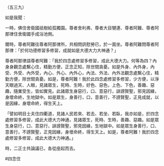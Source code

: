 （五三九）

如是我聞：

一時，佛住舍衛國祇樹給孤獨園。尊者舍利弗、尊者大目犍連、尊者阿難、尊者阿那律住舍衛國手成浴池側。

爾時，尊者阿難往尊者阿那律所，共相問訊慰勞已，於一面坐。尊者阿難問尊者阿那律：「於何功德修習多修習，成就如是大德大力大神通？」

尊者阿那律語尊者阿難：「我於四念處修習多修習，成此大德大力。何等為四？內身身觀念處繫心住，精勤方便，正念正知，除世間貪憂。如是外身、內外身，內受、外受、內外受，內心、外心、內外心，內法、外法、內外法觀念處繫心住，精勤方便，除世間貪憂。如是，尊者阿難！我於此四念處修習多修習，少方便，以淨天眼過天、人眼，見諸眾生，死時、生時，好色、惡色，上色、下色，善趣、惡趣，隨業受生，皆如實見。此諸眾生身惡行，口、意惡行，誹謗賢聖，邪見因緣，身壞命終，生地獄中。如是眾生，身善行，口，意善行，不謗賢聖，正見成就，以是因緣，身壞命終，得生天上。

「譬如明目士夫住四衢道，見諸人民若來、若去、若坐、若臥，我亦如是，於四念處修習多修習，成此大德大力神通，見諸眾生，死時、生時，善趣、惡趣。如是眾生身惡行，口、意惡行，誹謗賢聖，邪見因緣，生地獄中。如是眾生身善行，口、意善行，不謗賢聖，正見因緣，身壞命終，得生天上。如是，尊者阿難！我於四念處修習多修習，成此大德大力神通。」

時，二正士共論議已，各從座起而去。








#四念住
